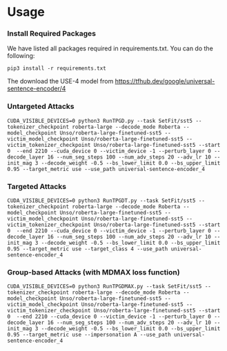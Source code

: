 # Usage
### Install Required Packages
We have listed all packages required in requirements.txt. You can do the following:
```
pip3 install -r requirements.txt
```
The download the USE-4 model from https://tfhub.dev/google/universal-sentence-encoder/4 

### Untargeted Attacks
```
CUDA_VISIBLE_DEVICES=0 python3 RunTPGD.py --task SetFit/sst5 --tokenizer_checkpoint roberta-large --decode_mode Roberta --model_checkpoint Unso/roberta-large-finetuned-sst5 --victim_model_checkpoint Unso/roberta-large-finetuned-sst5 --victim_tokenizer_checkpoint Unso/roberta-large-finetuned-sst5 --start 0  --end 2210 --cuda_device 0 --victim_device -1 --perturb_layer 0 --decode_layer 16 --num_seg_steps 100 --num_adv_steps 20 --adv_lr 10 --init_mag 3 --decode_weight -0.5 --bs_lower_limit 0.0 --bs_upper_limit 0.95 --target_metric use --use_path universal-sentence-encoder_4
```

### Targeted Attacks
```
CUDA_VISIBLE_DEVICES=0 python3 RunTPGDT.py --task SetFit/sst5 --tokenizer_checkpoint roberta-large --decode_mode Roberta --model_checkpoint Unso/roberta-large-finetuned-sst5 --victim_model_checkpoint Unso/roberta-large-finetuned-sst5 --victim_tokenizer_checkpoint Unso/roberta-large-finetuned-sst5 --start 0  --end 2210 --cuda_device 0 --victim_device -1 --perturb_layer 0 --decode_layer 16 --num_seg_steps 100 --num_adv_steps 20 --adv_lr 10 --init_mag 3 --decode_weight -0.5 --bs_lower_limit 0.0 --bs_upper_limit 0.95 --target_metric use --target_class 4 --use_path universal-sentence-encoder_4
```

### Group-based Attacks (with MDMAX loss function)
```
CUDA_VISIBLE_DEVICES=0 python3 RunTPGDMAX.py --task SetFit/sst5 --tokenizer_checkpoint roberta-large --decode_mode Roberta --model_checkpoint Unso/roberta-large-finetuned-sst5 --victim_model_checkpoint Unso/roberta-large-finetuned-sst5 --victim_tokenizer_checkpoint Unso/roberta-large-finetuned-sst5 --start 0  --end 2210 --cuda_device 0 --victim_device -1 --perturb_layer 0 --decode_layer 16 --num_seg_steps 100 --num_adv_steps 20 --adv_lr 10 --init_mag 3 --decode_weight -0.5 --bs_lower_limit 0.0 --bs_upper_limit 0.95 --target_metric use --impersonation A --use_path universal-sentence-encoder_4
```

